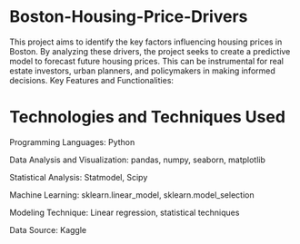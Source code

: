 # Boston-Housing-Price-Drivers
This project aims to identify the key factors influencing housing prices in Boston. By analyzing these drivers, the project seeks to create a predictive model to forecast future housing prices. This can be instrumental for real estate investors, urban planners, and policymakers in making informed decisions.
Key Features and Functionalities:

# Technologies and Techniques Used
Programming Languages: Python

Data Analysis and Visualization: pandas, numpy, seaborn, matplotlib

Statistical Analysis: Statmodel, Scipy

Machine Learning: sklearn.linear_model, sklearn.model_selection

Modeling Technique: Linear regression, statistical techniques

Data Source: Kaggle

